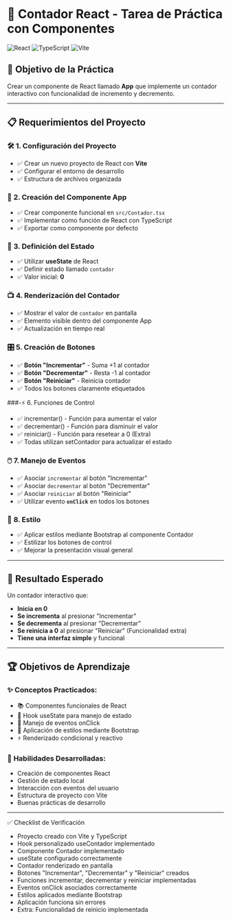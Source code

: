 # 🔢 Contador React - Tarea de Práctica con Componentes

![React](https://img.shields.io/badge/React-19.1.1-61DAFB?style=for-the-badge&logo=react&logoColor=black)
![TypeScript](https://img.shields.io/badge/TypeScript-Latest-3178C6?style=for-the-badge&logo=typescript&logoColor=white)
![Vite](https://img.shields.io/badge/Vite-Latest-646CFF?style=for-the-badge&logo=vite&logoColor=white)

## 🎯 Objetivo de la Práctica

Crear un componente de React llamado **App** que implemente un contador interactivo con funcionalidad de incremento y decremento.

---

## 📋 Requerimientos del Proyecto

### 🛠️ **1. Configuración del Proyecto**
- ✅ Crear un nuevo proyecto de React con **Vite**
- ✅ Configurar el entorno de desarrollo
- ✅ Estructura de archivos organizada

### 🧩 **2. Creación del Componente App**
- ✅ Crear componente funcional en `src/Contador.tsx`
- ✅ Implementar como función de React con TypeScript
- ✅ Exportar como componente por defecto

### 🔄 **3. Definición del Estado**
- ✅ Utilizar **useState** de React
- ✅ Definir estado llamado `contador`
- ✅ Valor inicial: **0**

### 📺 **4. Renderización del Contador**
- ✅ Mostrar el valor de `contador` en pantalla
- ✅ Elemento visible dentro del componente App
- ✅ Actualización en tiempo real

### 🎛️ **5. Creación de Botones**
- ✅ **Botón "Incrementar"** - Suma +1 al contador
- ✅ **Botón "Decrementar"** - Resta -1 al contador
- ✅ **Botón "Reiniciar"** - Reinicia contador
- ✅ Todos los botones claramente etiquetados

###-⚡ 6. Funciones de Control

- ✅ incrementar() - Función para aumentar el valor
- ✅ decrementar() - Función para disminuir el valor
- ✅ reiniciar() - Función para resetear a 0 (Extra)
- ✅ Todas utilizan setContador para actualizar el estado

### 🖱️ **7. Manejo de Eventos**
- ✅ Asociar `incrementar` al botón "Incrementar"
- ✅ Asociar `decrementar` al botón "Decrementar"
- ✅ Asociar `reiniciar` al botón "Reiniciar"
- ✅ Utilizar evento **`onClick`** en todos los botones

### 🎨 **8. Estilo**
- ✅ Aplicar estilos mediante Bootstrap al componente Contador
- ✅ Estilizar los botones de control
- ✅ Mejorar la presentación visual general

---

## 🎯 Resultado Esperado

Un contador interactivo que:
- **Inicia en 0**
- **Se incrementa** al presionar "Incrementar"
- **Se decrementa** al presionar "Decrementar"
- **Se reinicia a 0** al presionar "Reiniciar" (Funcionalidad extra)
- **Tiene una interfaz simple** y funcional

---

## 🏆 Objetivos de Aprendizaje

### ✨ **Conceptos Practicados:**
- 📚 Componentes funcionales de React
- 🔄 Hook useState para manejo de estado
- 🎯 Manejo de eventos onClick
- 🎨 Aplicación de estilos mediante Bootstrap
- ⚡ Renderizado condicional y reactivo

### 🌟 **Habilidades Desarrolladas:**
- Creación de componentes React
- Gestión de estado local
- Interacción con eventos del usuario
- Estructura de proyecto con Vite
- Buenas prácticas de desarrollo

---

✅ Checklist de Verificación

- Proyecto creado con Vite y TypeScript
- Hook personalizado useContador implementado
- Componente Contador implementado
- useState configurado correctamente
- Contador renderizado en pantalla
- Botones "Incrementar", "Decrementar" y "Reiniciar" creados
- Funciones incrementar, decrementar y reiniciar implementadas
- Eventos onClick asociados correctamente
- Estilos aplicados mediante Bootstrap
- Aplicación funciona sin errores
- Extra: Funcionalidad de reinicio implementada
 
